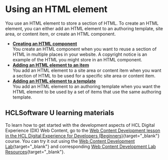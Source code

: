 # Using an HTML element


You use an HTML element to store a section of HTML. To create an HTML element, you can either add an HTML element to an authoring template, site area, or content item, or create an HTML component.

-   **[Creating an HTML component](wcm_dev_elements_html_creating.md)**  
You create an HTML component when you want to reuse a section of HTML in multiple places in your website. A copyright notice is an example of the HTML you might store in an HTML component.
-   **[Adding an HTML element to an item](wcm_dev_elements_html_adding.md)**  
You add an HTML element to a site area or content item when you want a section of HTML to be used for a specific site area or content item.
-   **[Adding an HTML element to a template](wcm_dev_elements_html_add_template.md)**  
You add an HTML element to an authoring template when you want the HTML element to be used by a set of items that use the same authoring template.

## HCLSoftware U learning materials

To learn how to get started with the development aspects of HCL Digital Experience (DX) Web Content, go to the [Web Content Development lesson in the HCL Digital Experience for Developers (Beginners)](https://hclsoftwareu.hcltechsw.com/component/axs/?view=sso_config&id=3&forward=https%3A%2F%2Fhclsoftwareu.hcltechsw.com%2Fcourses%2Flesson%2F%3Fid%3D414 ){target="_blank"} course. You can try it out using the [Web Content Development Lab](https://hclsoftwareu.hcltechsw.com/images/Lc4sMQCcN5uxXmL13gSlsxClNTU3Mjc3NTc4MTc2/DS_Academy/DX/Developer/HDX-DEV-100_Web_Content_Development.pdf){target="_blank"} and corresponding [Web Content Development Lab Resources](https://hclsoftwareu.hcltechsw.com/images/Lc4sMQCcN5uxXmL13gSlsxClNTU3Mjc3NTc4MTc2/DS_Academy/DX/Developer/HDX-DEV-100_Web_Content_Development_Lab_Resources.zip){target="_blank"}.